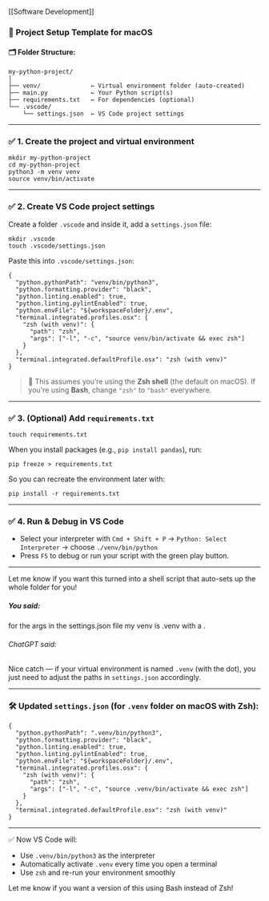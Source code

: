 [[Software Development]]
### 🔁 Project Setup Template for macOS

#### 🗂 Folder Structure:

```
my-python-project/
│
├── venv/              ← Virtual environment folder (auto-created)
├── main.py            ← Your Python script(s)
├── requirements.txt   ← For dependencies (optional)
└── .vscode/
    └── settings.json  ← VS Code project settings
```

---

### ✅ 1. Create the project and virtual environment

```
mkdir my-python-project
cd my-python-project
python3 -m venv venv
source venv/bin/activate
```

---

### ✅ 2. Create VS Code project settings

Create a folder `.vscode` and inside it, add a `settings.json` file:

```
mkdir .vscode
touch .vscode/settings.json
```

Paste this into `.vscode/settings.json`:

```
{
  "python.pythonPath": "venv/bin/python3",
  "python.formatting.provider": "black",
  "python.linting.enabled": true,
  "python.linting.pylintEnabled": true,
  "python.envFile": "${workspaceFolder}/.env",
  "terminal.integrated.profiles.osx": {
    "zsh (with venv)": {
      "path": "zsh",
      "args": ["-l", "-c", "source venv/bin/activate && exec zsh"]
    }
  },
  "terminal.integrated.defaultProfile.osx": "zsh (with venv)"
}
```

> 🧠 This assumes you’re using the **Zsh shell** (the default on macOS). If you're using **Bash**, change `"zsh"` to `"bash"` everywhere.

---

### ✅ 3. (Optional) Add `requirements.txt`

```
touch requirements.txt
```

When you install packages (e.g., `pip install pandas`), run:

```
pip freeze > requirements.txt
```

So you can recreate the environment later with:

```
pip install -r requirements.txt
```

---

### ✅ 4. Run & Debug in VS Code

- Select your interpreter with `Cmd + Shift + P` → `Python: Select Interpreter` → choose `./venv/bin/python`
- Press `F5` to debug or run your script with the green play button.

---

Let me know if you want this turned into a shell script that auto-sets up the whole folder for you!

##### You said:

for the args in the settings.json file my venv is .venv with a .

###### ChatGPT said:

Nice catch — if your virtual environment is named `.venv` (with the dot), you just need to adjust the paths in `settings.json` accordingly.

---

### 🛠️ Updated `settings.json` (for `.venv` folder on macOS with Zsh):

```
{
  "python.pythonPath": ".venv/bin/python3",
  "python.formatting.provider": "black",
  "python.linting.enabled": true,
  "python.linting.pylintEnabled": true,
  "python.envFile": "${workspaceFolder}/.env",
  "terminal.integrated.profiles.osx": {
    "zsh (with venv)": {
      "path": "zsh",
      "args": ["-l", "-c", "source .venv/bin/activate && exec zsh"]
    }
  },
  "terminal.integrated.defaultProfile.osx": "zsh (with venv)"
}
```

---

✅ Now VS Code will:

- Use `.venv/bin/python3` as the interpreter
- Automatically activate `.venv` every time you open a terminal
- Use `zsh` and re-run your environment smoothly

Let me know if you want a version of this using Bash instead of Zsh!